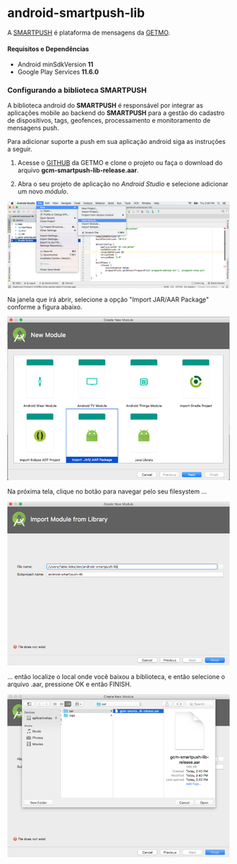 # android-smartpush-lib

A [SMARTPUSH](http://admin.getmo.com.br) é plataforma de mensagens da [GETMO](http://novo.getmo.com.br). 

#### Requisitos e Dependências

- Android minSdkVersion **11**
- Google Play Services **11.6.0**

### Configurando a biblioteca SMARTPUSH

A biblioteca android do **SMARTPUSH** é responsável por integrar as aplicações mobile ao backend do **SMARTPUSH** para a gestão do cadastro de dispositivos, tags, geofences, processamento e monitoramento de mensagens push. 

Para adicionar suporte a push em sua aplicação android siga as instruções a seguir.

1. Acesse o [GITHUB](https://github.com/Getmo-Inc/android-smartpush-lib) da GETMO e clone o projeto ou faça o download do arquivo **gcm-smartpush-lib-release.aar**.

2. Abra o seu projeto de aplicação no _Android Studio_ e selecione adicionar um novo _módulo_.

![Criando novo módulo](images/add_new_module.png)

Na janela que irá abrir, selecione a opção "Import JAR/AAR Package͟" conforme a
figura abaixo. 

![Criando novo módulo](images/add_new_module_2.png)

Na próxima tela, clique no botão para navegar pelo seu filesystem ...

![Criando novo módulo](images/add_new_module_3.png)

... então localize o local onde você baixou a biblioteca, e então selecione o arquivo .aar, pressione OK e então FINISH. 

![Criando novo módulo](images/add_new_module_4.png)
